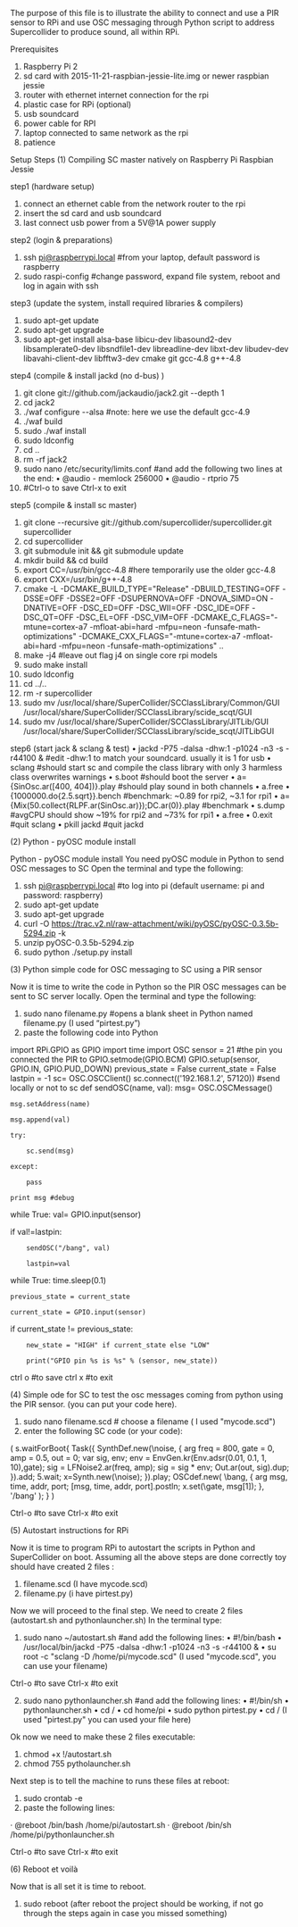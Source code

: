 
The purpose of this file is to illustrate the ability to connect and use a PIR sensor to RPi and use OSC messaging through Python script to address Supercollider to produce sound, all within RPi.

Prerequisites
1.	Raspberry Pi 2
2.	sd card with 2015-11-21-raspbian-jessie-lite.img or newer raspbian jessie 
3.	router with ethernet internet connection for the rpi 
4.	plastic case for RPi (optional)
5.	usb soundcard
6.	power cable for RPI
7.	laptop connected to same network as the rpi 
8.	patience

Setup Steps
(1) Compiling SC master natively on Raspberry Pi Raspbian Jessie

step1 (hardware setup)
1.	connect an ethernet cable from the network router to the rpi 
2.	insert the sd card and usb soundcard 
3.	last connect usb power from a 5V@1A power supply

step2 (login & preparations)
1.	ssh pi@raspberrypi.local #from your laptop, default password is raspberry 
2.	sudo raspi-config #change password, expand file system, reboot and log in again with ssh 

step3 (update the system, install required libraries & compilers)
1.	sudo apt-get update
2.	sudo apt-get upgrade
3.	sudo apt-get install alsa-base libicu-dev libasound2-dev libsamplerate0-dev libsndfile1-dev libreadline-dev libxt-dev libudev-dev libavahi-client-dev libfftw3-dev cmake git gcc-4.8 g++-4.8 

step4 (compile & install jackd (no d-bus) )
1.	git clone git://github.com/jackaudio/jack2.git --depth 1
2.	cd jack2
3.	./waf configure --alsa #note: here we use the default gcc-4.9
4.	./waf build
5.	sudo ./waf install
6.	sudo ldconfig
7.	cd ..
8.	rm -rf jack2
9.	sudo nano /etc/security/limits.conf #and add the following two lines at the end:
•	@audio - memlock 256000
•	@audio - rtprio 75 
1.	#Ctrl-o to save Ctrl-x to exit

step5 (compile & install sc master)
1.	git clone --recursive git://github.com/supercollider/supercollider.git supercollider
2.	cd supercollider
3.	git submodule init && git submodule update
4.	mkdir build && cd build
5.	export CC=/usr/bin/gcc-4.8 #here temporarily use the older gcc-4.8
6.	export CXX=/usr/bin/g++-4.8
7.	cmake -L -DCMAKE_BUILD_TYPE="Release" -DBUILD_TESTING=OFF -DSSE=OFF -DSSE2=OFF -DSUPERNOVA=OFF -DNOVA_SIMD=ON -DNATIVE=OFF -DSC_ED=OFF -DSC_WII=OFF -DSC_IDE=OFF -DSC_QT=OFF -DSC_EL=OFF -DSC_VIM=OFF -DCMAKE_C_FLAGS="-mtune=cortex-a7 -mfloat-abi=hard -mfpu=neon -funsafe-math-optimizations" -DCMAKE_CXX_FLAGS="-mtune=cortex-a7 -mfloat-abi=hard -mfpu=neon -funsafe-math-optimizations" .. 
8.	make -j4 #leave out flag j4 on single core rpi models 
9.	sudo make install
10.	sudo ldconfig
11.	cd ../..
12.	rm -r supercollider
13.	sudo mv /usr/local/share/SuperCollider/SCClassLibrary/Common/GUI /usr/local/share/SuperCollider/SCClassLibrary/scide_scqt/GUI
14.	sudo mv /usr/local/share/SuperCollider/SCClassLibrary/JITLib/GUI /usr/local/share/SuperCollider/SCClassLibrary/scide_scqt/JITLibGUI

step6 (start jack & sclang & test)
•	jackd -P75 -dalsa -dhw:1 -p1024 -n3 -s -r44100 & #edit -dhw:1 to match your soundcard. usually it is 1 for usb
•	sclang #should start sc and compile the class library with only 3 harmless class overwrites warnings
•	s.boot #should boot the server
•	a= {SinOsc.ar([400, 404])}.play #should play sound in both channels
•	a.free
•	{1000000.do{2.5.sqrt}}.bench #benchmark: ~0.89 for rpi2, ~3.1 for rpi1
•	a= {Mix(50.collect{RLPF.ar(SinOsc.ar)});DC.ar(0)}.play #benchmark
•	s.dump #avgCPU should show ~19% for rpi2 and ~73% for rpi1
•	a.free
•	0.exit #quit sclang
•	pkill jackd #quit jackd

(2) Python - pyOSC module install

Python - pyOSC module install
You need pyOSC module in Python to send OSC messages to SC
Open the terminal and type the following:

1.	ssh pi@raspberrypi.local #to log into pi (default username: pi and password: raspberry)
2.	sudo apt-get update
3.	sudo apt-get upgrade
4.	curl -O https://trac.v2.nl/raw-attachment/wiki/pyOSC/pyOSC-0.3.5b-5294.zip -k 
5.	unzip pyOSC-0.3.5b-5294.zip
6.	sudo python ./setup.py install

(3) Python simple code for OSC messaging to SC using a PIR sensor

Now it is time to write the code in Python so the PIR OSC messages can be sent to SC server locally.
Open the terminal and type the following:

1.	sudo nano filename.py #opens a blank sheet in Python named filename.py (I used “pirtest.py”)
2.	paste the following code into Python

import RPi.GPIO as GPIO
import time
import OSC
sensor = 21 #the pin you connected the PIR to
GPIO.setmode(GPIO.BCM)
GPIO.setup(sensor, GPIO.IN, GPIO.PUD_DOWN)
previous_state = False
current_state = False
lastpin = -1
sc= OSC.OSCClient()
sc.connect(('192.168.1.2', 57120)) #send locally or not to sc
def sendOSC(name, val):
msg= OSC.OSCMessage()

	msg.setAddress(name)

	msg.append(val)

	try:

		sc.send(msg)

	except:

		pass

	print msg #debug
while True:
val= GPIO.input(sensor)

if  val!=lastpin:

		sendOSC("/bang", val)

		lastpin=val
while True:
time.sleep(0.1)

	previous_state = current_state

	current_state = GPIO.input(sensor)

if  current_state != previous_state:

		new_state = "HIGH" if current_state else "LOW"

		print("GPIO pin %s is %s" % (sensor, new_state))
		
ctrl o #to save
ctrl x #to exit

(4) Simple ode for SC to test the osc messages coming from python using the PIR sensor. (you can put your code here).
1.	sudo nano filename.scd # choose a filename ( I used "mycode.scd")
2.	enter the following SC code (or your code):

(
s.waitForBoot{
Task({
SynthDef.new(\noise, {
	arg freq = 800, gate = 0,
amp = 0.5, out = 0;
	var sig, env;
	env = EnvGen.kr(Env.adsr(0.01, 0.1, 1, 10),gate);
	sig = LFNoise2.ar(freq, amp);
	sig = sig * env;
	Out.ar(out, sig).dup;
}).add;
5.wait;
	x=Synth.new(\noise);
}).play;
OSCdef.new(
\bang,
	{
			arg msg, time, addr, port;
			[msg, time, addr, port].postln;
			x.set(\gate, msg[1]);
	},
	'/bang'
);
}
)

Ctrl-o #to save
Ctrl-x #to exit

(5) Autostart instructions for RPi 

Now it is time to program RPi to autostart the scripts in Python and SuperCollider on boot. Assuming all the above steps are done correctly toy should have created 2 files :

1.	filename.scd (I have mycode.scd)
2.	filename.py (i have pirtest.py)

Now we will proceed to the final step. We need to create 2 files (autostart.sh and pythonlauncher.sh)
In the terminal type:

1.	sudo nano ~/autostart.sh #and add the following lines:
•	#!/bin/bash
•	/usr/local/bin/jackd -P75 -dalsa -dhw:1 -p1024 -n3 -s -r44100 &
•	su root -c "sclang -D /home/pi/mycode.scd"
(I used "mycode.scd", you can use your filename)

Ctrl-o #to save
Ctrl-x #to exit

2. sudo nano pythonlauncher.sh #and add the following lines:
•	#!/bin/sh
•	pythonlauncher.sh
•	cd /
•	cd home/pi
•	sudo python pirtest.py
•	cd /
(I used "pirtest.py" you can used your file here)

Ok now we need to make these 2 files executable:

1.	chmod +x !/autostart.sh
2.	chmod 755 pytholauncher.sh

Next step is to tell the machine to runs these files at reboot:

1.	sudo crontab -e 
2.	paste the following lines:

· @reboot /bin/bash /home/pi/autostart.sh
· @reboot /bin/sh /home/pi/pythonlauncher.sh

Ctrl-o #to save
Ctrl-x #to exit

(6) Reboot et voilà

Now that is all set it is time to reboot.

1.	sudo reboot
(after reboot the project should be working, if not go through the steps again in case you missed something)

